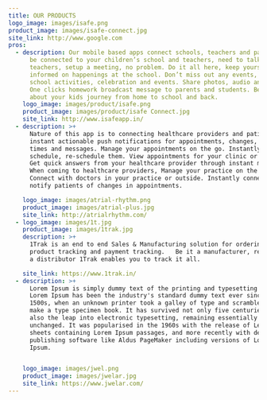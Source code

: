 ```yaml
---
title: OUR PRODUCTS
logo_image: images/isafe.png
product_image: images/isafe-connect.jpg
site_link: http://www.google.com
pros:
  - description: Our mobile based apps connect schools, teachers and parents. Always
      be connected to your children’s school and teachers, need to talk to
      teachers, setup a meeting, no problem. Do it all here, keep yourself
      informed on happenings at the school. Don’t miss out any events, Notify
      school activities, celebration and events. Share photos, audio and video.
      One clicks homework broadcast message to parents and students. Be informed
      about your kids journey from home to school and back.
    logo_image: images/product/isafe.png
    product_image: images/product/isafe Connect.jpg
    site_link: http://www.isafeapp.in/
  - description: >+
      Nature of this app is to connecting healthcare providers and patients. Get
      instant actionable push notifications for appointments, changes, wait
      times and messages. Manage your appointments on the go. Instantly
      schedule, re-schedule them. View appointments for your clinic or only you.
      Get quick answers from your healthcare provider through instant messaging.
      When coming to healthcare providers, Manage your practice on the go.
      Connect with doctors in your practice or outside. Instantly connect and
      notify patients of changes in appointments.

    logo_image: images/atrial-rhythm.png
    product_image: images/atrial-plus.jpg
    site_link: http://atrialrhythm.com/
  - logo_image: images/1t.jpg
    product_image: images/1trak.jpg
    description: >+
      1Trak is an end to end Sales & Manufacturing solution for ordering,
      product tracking and payment tracking.   Be it a manufacturer, retailer or
      a distributor 1Trak enables you to track it all.

    site_link: https://www.1trak.in/
  - description: >+
      Lorem Ipsum is simply dummy text of the printing and typesetting industry.
      Lorem Ipsum has been the industry's standard dummy text ever since the
      1500s, when an unknown printer took a galley of type and scrambled it to
      make a type specimen book. It has survived not only five centuries, but
      also the leap into electronic typesetting, remaining essentially
      unchanged. It was popularised in the 1960s with the release of Letraset
      sheets containing Lorem Ipsum passages, and more recently with desktop
      publishing software like Aldus PageMaker including versions of Lorem
      Ipsum.


    logo_image: images/jwel.png
    product_image: images/jwelar.jpg
    site_link: https://www.jwelar.com/
---
```

